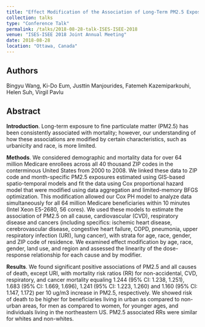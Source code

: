 ```yaml
---
title: "Effect Modification of the Association of Long-Term PM2.5 Exposure and Cause-Specific Mortality: An Analysis of 64 Million U.S. Medicare Beneficiaries"
collection: talks
type: "Conference Talk"
permalink: /talks/2018-08-28-talk-ISES-ISEE-2018
venue: "ISES-ISEE 2018 Joint Annual Meeting"
date: 2018-08-28
location: "Ottawa, Canada"
---
```


Authors
------
Bingyu Wang, Ki-Do Eum, Justtin Manjourides, Fatemeh Kazemiparkouhi, Helen Suh, Virgil Pavlu

Abstract
------
**Introduction**. Long-term exposure to fine particulate matter (PM2.5) has been consistently associated with mortality; however, our understanding of how these associations are modified by certain characteristics, such as urbanicity and race, is more limited.

**Methods**. We considered demographic and mortality data for over 64 million Medicare enrollees across all 40 thousand ZIP codes in the conterminous United States from 2000 to 2008. We linked these data to ZIP code and month-specific PM2.5 exposures estimated using GIS-based spatio-temporal models and fit the data using Cox proportional hazard model that were modified using data aggregation and limited-memory BFGS optimization. This modification allowed our Cox PH model to analyze data simultaneously for all 64 million Medicare beneficiaries within 10 minutes (Intel Xeon E5-2680, 56 cores). We used these models to estimate the association of PM2.5 on all cause, cardiovascular (CVD), respiratory disease and cancers (including specifics: ischemic heart disease, cerebrovascular disease, congestive heart failure, COPD, pneumonia, upper respiratory infection (URI), lung cancer), with strata for age, race, gender, and ZIP code of residence. We examined effect modification by age, race, gender, land use, and region and assessed the linearity of the dose-response relationship for each cause and by modifier.

**Results**. We found significant positive associations of PM2.5 and all causes of death, except URI, with mortality risk ratios (RR) for non-accidental, CVD, respiratory, and cancer mortality equaling 1.244 (95% CI: 1.238, 1.251), 1.683 (95% CI: 1.669, 1.696), 1.241 (95% CI: 1.223, 1.260) and 1.160 (95% CI: 1.147, 1.172) per 10 ug/m3 increase in PM2.5, respectively. We showed risk of death to be higher for beneficiaries living in urban as compared to non-urban areas, for men as compared to women, for younger ages, and individuals living in the northeastern US. PM2.5 associated RRs were similar for whites and non-whites.
